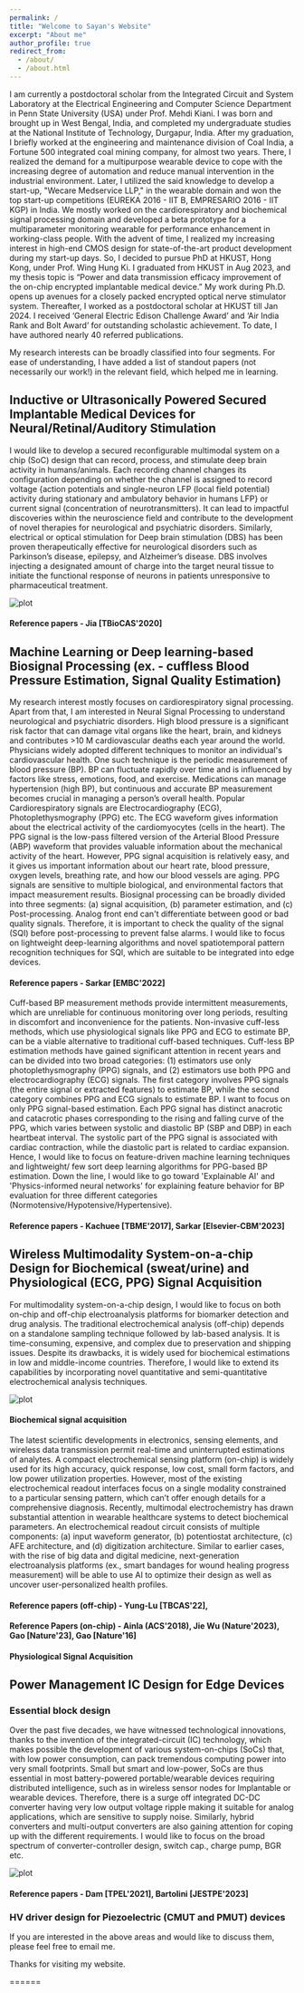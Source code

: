 ```yaml
---
permalink: /
title: "Welcome to Sayan's Website"
excerpt: "About me"
author_profile: true
redirect_from: 
  - /about/
  - /about.html
---
```


I am currently a postdoctoral scholar from the Integrated Circuit and System Laboratory at the Electrical Engineering and Computer Science Department in Penn State University (USA) under Prof. Mehdi Kiani. I was born and brought up in West Bengal, India, and completed my undergraduate studies at the National Institute of Technology, Durgapur, India. After my graduation, I briefly worked at the engineering and maintenance division of Coal India, a Fortune 500 integrated coal mining company, for almost two years. There, I realized the demand for a multipurpose wearable device to cope with the increasing degree of automation and reduce manual intervention in the industrial environment. Later, I utilized the said knowledge to develop a start-up, "Wecare Medservice LLP," in the wearable domain and won the top start-up competitions (EUREKA 2016 - IIT B, EMPRESARIO 2016 - IIT KGP) in India. We mostly worked on the cardiorespiratory and biochemical signal processing domain and developed a beta prototype for a multiparameter monitoring wearable for performance enhancement in working-class people. With the advent of time, I realized my increasing interest in high-end CMOS design for state-of-the-art product development during my start-up days. So, I decided to pursue PhD at HKUST, Hong Kong, under Prof. Wing Hung Ki. I graduated from HKUST in Aug 2023, and my thesis topic is “Power and data transmission efficacy improvement of the on-chip encrypted implantable medical device.”  My work during Ph.D. opens up avenues for a closely packed encrypted optical nerve stimulator system. Thereafter, I worked as a postdoctoral scholar at HKUST till Jan 2024. I received ‘General Electric Edison Challenge Award’ and ‘Air India Rank and Bolt Award’ for outstanding scholastic achievement. To date, I have authored nearly 40 referred publications. 

My research interests can be broadly classified into four segments. For ease of understanding, I have added a list of standout papers (not necessarily our work!) in the relevant field, which helped me in learning.

## Inductive or Ultrasonically Powered Secured Implantable Medical Devices for Neural/Retinal/Auditory Stimulation 
I would like to develop a secured reconfigurable multimodal system on a chip (SoC) design that can record, process, and stimulate deep brain activity in humans/animals. Each recording channel changes its configuration depending on whether the channel is assigned to record voltage {action potentials and single-neuron LFP (local field potential) activity during stationary and ambulatory behavior in humans LFP} or current signal (concentration of neurotransmitters). It can lead to impactful discoveries within the neuroscience field and contribute to the development of novel therapies for neurological and psychiatric disorders. Similarly, electrical or optical stimulation for Deep brain stimulation (DBS) has been proven therapeutically effective for neurological disorders such as Parkinson’s disease, epilepsy, and Alzheimer’s disease. DBS involves injecting a designated amount of charge into the target neural tissue to initiate the functional response of neurons in patients unresponsive to pharmaceutical treatment.

![plot](/images/implant.jpg)


#### Reference papers - Jia [TBioCAS'2020]

## Machine Learning or Deep learning-based Biosignal Processing (ex. - cuffless Blood Pressure Estimation, Signal Quality Estimation)
My research interest mostly focuses on cardiorespiratory signal processing. Apart from that, I am interested in Neural Signal Processing to understand neurological and psychiatric disorders. High blood pressure is a significant risk factor that can damage vital organs like the heart, brain, and kidneys and contributes >10 M cardiovascular deaths each year around the world. Physicians widely adopted different techniques to monitor an individual's cardiovascular health. One such technique is the periodic measurement of blood pressure (BP). BP can fluctuate rapidly over time and is influenced by factors like stress, emotions, food, and exercise. Medications can manage hypertension (high BP), but continuous and accurate BP measurement becomes crucial in managing a person’s overall health. Popular Cardiorespiratory signals are Electrocardiography (ECG), Photoplethysmography (PPG) etc. The ECG waveform gives information about the electrical activity of the cardiomyocytes (cells in the heart). The PPG signal is the low-pass filtered version of the Arterial Blood Pressure (ABP) waveform that provides valuable information about the mechanical activity of the heart. However, PPG signal acquisition is relatively easy, and it gives us important information about our heart rate, blood pressure, oxygen levels, breathing rate, and how our blood vessels are aging. PPG signals are sensitive to multiple biological, and environmental factors that impact measurement results. Biosignal processing can be broadly divided into three segments: (a) signal acquisition, (b) parameter estimation, and (c) Post-processing. Analog front end can't differentiate between good or bad quality signals. Therefore, it is important to check the quality of the signal (SQI) before post-processing to prevent false alarms. I would like to focus on lightweight deep-learning algorithms and novel spatiotemporal pattern recognition techniques for SQI, which are suitable to be integrated into edge devices. 

#### Reference papers - Sarkar [EMBC'2022]

Cuff-based BP measurement methods provide intermittent measurements, which are unreliable for continuous monitoring over long periods, resulting in discomfort and inconvenience for the patients. Non-invasive cuff-less methods, which use physiological signals like PPG and ECG to estimate BP, can be a viable alternative to traditional cuff-based techniques. Cuff-less BP estimation methods have gained significant attention in recent years and can be divided into two broad categories: (1) estimators use only photoplethysmography (PPG) signals, and (2) estimators use both PPG and electrocardiography (ECG) signals. The first category involves PPG signals (the entire signal or extracted features) to estimate BP, while the second category combines PPG and ECG signals to estimate BP. I want to focus on only PPG signal-based estimation. Each PPG signal has distinct anacrotic and catacrotic phases corresponding to the rising and falling curve of the PPG, which varies between systolic and diastolic BP (SBP and DBP) in each heartbeat interval. The systolic part of the PPG signal is associated with cardiac contraction, while the diastolic part is related to cardiac expansion. Hence, I would like to focus on feature-driven machine learning techniques and lightweight/ few sort deep learning algorithms for PPG-based BP estimation. Down the line, I would like to go toward 'Explainable AI' and  'Physics-informed neural networks' for explaining feature behavior for BP evaluation for three different categories (Normotensive/Hypotensive/Hypertensive). 

#### Reference papers - Kachuee [TBME'2017], Sarkar [Elsevier-CBM'2023]

## Wireless Multimodality System-on-a-chip Design for Biochemical (sweat/urine) and Physiological (ECG, PPG) Signal Acquisition

For multimodality system-on-a-chip design, I would like to focus on both on-chip and off-chip electroanalysis platforms for biomarker detection and drug analysis. The traditional electrochemical analysis (off-chip) depends on a standalone sampling technique followed by lab-based analysis. It is time-consuming, expensive, and complex due to preservation and shipping issues. Despite its drawbacks, it is widely used for biochemical estimations in low and middle-income countries. Therefore, I would like to extend its capabilities by incorporating novel quantitative and semi-quantitative electrochemical analysis techniques.

![plot](/images/wearable.jpg)

#### Biochemical signal acquisition 

The latest scientific developments in electronics, sensing elements, and wireless data transmission permit real-time and uninterrupted estimations of analytes. A compact electrochemical sensing platform (on-chip) is widely used for its high accuracy, quick response, low cost, small form factors, and low power utilization properties. However, most of the existing electrochemical readout interfaces focus on a single modality constrained to a particular sensing pattern, which can’t offer enough details for a comprehensive diagnosis. Recently, multimodal electrochemistry has drawn substantial attention in wearable healthcare systems to detect biochemical parameters. An electrochemical readout circuit consists of multiple components: (a) input waveform generator, (b) potentiostat architecture, (c) AFE architecture, and (d) digitization architecture. Similar to earlier cases, with the rise of big data and digital medicine, next-generation electroanalysis platforms (ex., smart bandages for wound healing progress measurement) will be able to use AI to optimize their design as well as uncover user-personalized health profiles.

#### Reference papers (off-chip) - Yung-Lu [TBCAS'22],

#### Reference Papers (on-chip) - Ainla (ACS'2018), Jie Wu (Nature'2023),  Gao [Nature'23], Gao [Nature'16]

#### Physiological Signal Acquisition

## Power Management IC Design for Edge Devices 

### Essential block design 

Over the past five decades, we have witnessed technological innovations, thanks to the invention of the integrated-circuit (IC) technology, which makes possible the development of various system-on-chips (SoCs) that, with low power consumption, can pack tremendous computing power into very small footprints. Small but smart and low-power, SoCs are thus essential in most battery-powered portable/wearable devices requiring distributed intelligence, such as in wireless sensor nodes for Implantable or wearable devices. Therefore, there is a surge off integrated DC-DC converter having very low output voltage ripple making it suitable for analog applications, which are sensitive to supply noise. Similarly, hybrid converters and multi-output converters are also gaining attention for coping up with the different requirements. I would like to focus on the broad spectrum of converter-controller design, switch cap., charge pump, BGR etc.

![plot](/images/converter.jpg)

#### Reference papers - Dam [TPEL'2021], Bartolini [JESTPE'2023]

### HV driver design for Piezoelectric (CMUT and PMUT) devices 

If you are interested in the above areas and would like to discuss them, please feel free to email me. 

Thanks for visiting my website.

======
